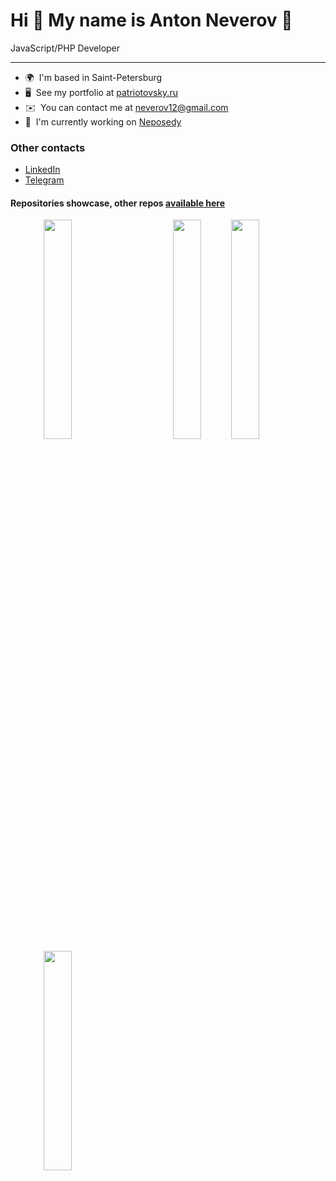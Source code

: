 # Hi 👋 My name is Anton Neverov 🎉

JavaScript/PHP Developer

---

* 🌍  I'm based in Saint-Petersburg
* 🖥️  See my portfolio at [patriotovsky.ru](http://patriotovsky.ru/)
* ✉️  You can contact me at [neverov12@gmail.com](mailto:neverov12@gmail.com)
* 🚀  I'm currently working on [Neposedy](http://detsad.photo/)

### Other contacts

* [LinkedIn](https://www.linkedin.com/in/neverov12)
* [Telegram](https://t.me/neverov12)

#### Repositories showcase, other repos [available here](https://github.com/TTATPuOT?tab=repositories)

<div width="100%" align="center">
  <a href="https://github.com/TTATPuOT/cdek-sdk2.0" align="left">
    <img align="right" width="30%" src="https://github-readme-stats.vercel.app/api/pin/?username=TTATPuOT&repo=cdek-sdk2.0&theme=github_dark" />
  </a>
  <a href="https://github.com/TTATPuOT/pass.patriotovsky.ru" align="center">
    <img align="left" width="30%" src="https://github-readme-stats.vercel.app/api/pin/?username=TTATPuOT&repo=pass.patriotovsky.ru&theme=github_dark" />
  </a>
  <a href="https://github.com/TTATPuOT/patriotovsky.ru" align="right">
    <img align="left" width="30%" src="https://github-readme-stats.vercel.app/api/pin/?username=TTATPuOT&repo=patriotovsky.ru&theme=github_dark" />
  </a>
</div>

<br /><br /><br /><br />

<div width="100%" align="center">
  <img align="left" width="30%" src="https://github-readme-stats.vercel.app/api/top-langs/?username=TTATPuOT&layout=compact&theme=github_dark" />
</div>
